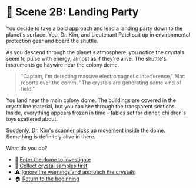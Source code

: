 # 👥 Scene 2B: Landing Party

You decide to take a bold approach and lead a landing party down to the planet's surface. You, Dr. Kim, and Lieutenant Patel suit up in environmental protection gear and board the shuttle.

As you descend through the planet's atmosphere, you notice the crystals seem to pulse with energy, almost as if they're alive. The shuttle's instruments go haywire near the colony dome.

> "Captain, I'm detecting massive electromagnetic interference," Mac reports over the comm. "The crystals are generating some kind of field."

You land near the main colony dome. The buildings are covered in the crystalline material, but you can see through the transparent sections. Inside, everything appears frozen in time - tables set for dinner, children's toys scattered about.

Suddenly, Dr. Kim's scanner picks up movement inside the dome. Something is definitely alive in there.

What do you do?

- 🚪 [Enter the dome to investigate](./scene3D.md)
- 🔬 [Collect crystal samples first](./scene3E.md)
- ⚠️ [Ignore the warnings and approach the crystals](./ending11.md)
- 🏠 [Return to the beginning](./_start-here.md)
